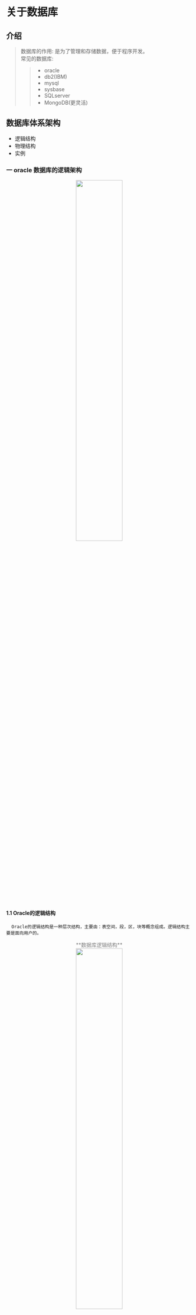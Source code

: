 关于数据库
=====

介绍
----
> 数据库的作用: 是为了管理和存储数据，便于程序开发。 </br>
> 常见的数据库:
>>  + oracle
>>  + db2(IBM)
>>  + mysql
>>  + sysbase
>>  + SQLserver
>>  + MongoDB(更灵活)

## 数据库体系架构

   - 逻辑结构
   - 物理结构
   - 实例
### 一 oracle 数据库的逻辑架构
<!--[数据库架构](assets/markdown-img-paste-20180311135118727.png)-->
<center><img width=50% height=50% src="assets/markdown-img-paste-20180311135118727.png"/></center>

#### 1.1 Oracle的逻辑结构
      Oracle的逻辑结构是一种层次结构，主要由：表空间，段，区，块等概念组成。逻辑结构主要是面向用户的。
<center><font color=grey>**数据库逻辑结构**</font></center>


<center><img width=50% height=50% src="assets/markdown-img-paste-20180311135346206.png"/></center>

#### 1.2 数据块  </br>

 + 数据块是Oracle的最小存储单位，oracle的数据存放在块中。一个块占用一定的磁盘空间。
>注意：</br>
> <font color="grey">1 这里的块儿是oracle数据块，不是操作系统块儿.</font></br>
> <font color="grey">2 Oracle每次请求数据，都是以块为单位，就是说，每次读取的数据都是块的整数倍，如果数据不够一块，也回按照整块的读取</font></br>
> <font color="grey">3 块的标准化大小由初始化参数DB_BLOCK_SIZE指定，块的大小和标准块的大小称为非标准块</font></br>
> <font color="grey">4 操作系统执行I/O是以操作系统块为单位，oracle数据库执行I/O是以oracle块为代表</font></br>
> <font color="grey">5 oracle数据块的大小一边是操作系统数据块的整数倍</font></br>

 + 数据块的格式
<!--![数据块格式](assets/markdown-img-paste-20180311151048293.png)-->
<center><img width="300" height="120" src="assets/markdown-img-paste-20180311151048293.png"/></center>

| 结构     | 功能                                                                                 |
| -------- | ------------------------------------------------------------------------------------ |
| 块头     | 存放块的基本信息,如：块的物理地址，块所属段的类型（数据段还是索引段）。 |
| 表目录   | 存放表的信息，如果一个表的数据被存放在这个块中，这个表的相关信息就被存放在“表目录”中。|
| 行目录   | 如果块中中有行数据存在，那么这些数据会被记录在行目录中，这些信息包括行的地址等等。|
| 自由空间 | 空余空间是一个块中未使用的区域，这片区域用于新行的插入和已经存在的行的更新。|
| 行数据   | 是真正存放表数据和索引数据的地方。这部分空间是已被数据行占用的空间。        |
> 我们把块头、表目录、行目录这三个部分称为头部信息区，头部信息区不存放数据，存放的是整个块的信息。头部的信息区是可以变的，一般来说，头部信息区的大小区介于84B到107B之间
 + 数据库自由空间的使用

| 自由区变动 | 进行的操作           |
| :-------------- |  -------------------------------------------------------------- |
| 自由空间区增加 | DELETE删除块中的记录或者UPDATE把列的值更改成一个更小的值的时候 ，释放空间的时候并不一定是连续的，oracle会在用户insert或者update数据找不到连续空间的时候，才会合并不连续的自由空间。一般来说，合并不连续空间的自由空间会影响数据库的性能|
| 自由空间区减少               | 往数据库区insert或者update数据（使记录长度增加） |

 > 一般来说，对于块中自由空间的使用，oracle一般提供两种管理方式：自动管理和手动管理。

 + 行链接

      如果我们往数据库中插入一行数据，这行数据很大，以至于数据块存不下一整行，Oracle就会把一行数据分成几行存放在几个数据块中，这个过程就叫做行链接，原理图如下
      <!--![](assets/markdown-img-paste-20180311165608704.png)-->
      <center><img width="300" height="150" src="assets/markdown-img-paste-20180311165608704.png"/></center>
 + 行迁移

      数据块中存在一条记录，用户执行UPDATE更新这条记录，这个UPDATE操作使这条记录变长，这时候，Oracle在这个数据块中进行查找，但是找不到能够容纳下这条记录的空间，无奈之下，Oracle只能把整行数据移到一个新的数据块。原来的数据块中保留一个“指针”，这个“指针”指向新的数据块。被移动的这条记录的ROWID保持不变。行迁移的原理如下图所示：
      <!--![](assets/markdown-img-paste-20180311170128484.png)-->
      <center><img width="300" height="150" src="assets/markdown-img-paste-20180311170128484.png"/></center>
  > 注:<font color="grey">无论是行链接还是行迁移，都会影响数据库的性能。Oracle在读取这样的记录的时候，Oracle会扫描多个数据块，执行更多的I/O。</font>
+ 数据块自由空间的管理

>块的自动管理：oracle使用位图来管理和跟踪数据库，这种块的空间管理方式就是我们说的自动管理，自动管理有以下的好处
> + 易于管理
> + 更好的利用空间
> + 可以对空间进行实时的管理 </br>

>数据块自由空间的主动管理：用户可以通过PCTFREE, PCTUSED来调整块中空间的使用
> + 相对于自动管理，手动管理方式比较麻烦，不容易掌握，容易造成块中空间的浪费。
> + PCTUSED用于设置一个百分比，当块中已使用的空间的比例小于这个百分比的时候，这个块才被标识为有效状态。只有有效的块才被允许插入数据。
> + PCTFREE参数用于指定块中必须保留的最小空闲空间百分例，默认值为10。之所以要预留这样的空间，是因为UPDATE时，需要这些空间。如果UPDATE时，没有空余空间，Oracle就会分配一个新的块，这会产生行迁移(Row Migrating)。

#### 1.3 数据区


#### 1.4 段

#### 1.5 表空间

###

      实例+数据库组成
      客户端向数据库发送请求
      oracle数据库管理系统，通过各种的数据，依赖我们服务器的各种服务，之后在内存中完成相关的请求响应，这样的我们叫做实例（instance） =服务+内存
      数据存放在磁盘之中
      请求提交给PGA(程序全局区)---之后提交给SGA（系统全局区---之后SGA到DB（数据库区）中去那我们要用的数据

      数据库中有两个以上的实例，我们叫做集群。集群可以提高并发访问量，提高访问的效率。
      另外的是提高我们数据库系统的安全性

      表空间和数据文件
      逻辑上讲：表空间是由多个数据文件组成，位于实例上的，这个是在我们的内存中的。我们实例真正
      操作的是表空间
      物理上讲：我们的数据文件是位于磁盘上(dbf)
              三个文件：控制文件、日志文件和数据文件

      表空间 段  区  块之间的关系
      表空间是有段组成，段是区的集合，区是数据块的集合，数据块会被映射到磁盘上
### 二 物理结构


### 三 实例

参考资料
-----
请各位遵循 [Markdown: License][license] 及其它参考文献的共享协议来使用、修改和发布。

[ORACLE体系结构](http://blog.csdn.net/sinat_33363493/article/details/51782609)
